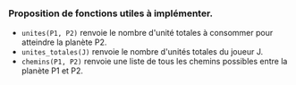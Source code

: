 ### Proposition de fonctions utiles à implémenter.


* `unites(P1, P2)` renvoie le nombre d'unité totales à consommer pour atteindre la planète P2.
* `unites_totales(J)` renvoie le nombre d'unités totales du joueur J.
* `chemins(P1, P2)` renvoie une liste de tous les chemins possibles entre la planète P1 et P2.